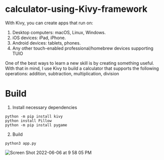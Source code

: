 # calculator-using-Kivy-framework
With Kivy, you can create apps that run on:
1. Desktop computers: macOS, Linux, Windows.
2. iOS devices: iPad, iPhone.
3. Android devices: tablets, phones.
4. Any other touch-enabled professional/homebrew devices supporting TUIO

One of the best ways to learn a new skill is by creating something useful. With that in mind, I use Kivy to build a calculator that supports the following operations: addition, subtraction, multiplication, division

# Build

1. Install necessary dependencies
```
python -m pip install kivy
python install Pillow
python -m pip install pygame
```

2. Build
```
python3 app.py
```

![Screen Shot 2022-06-06 at 9 58 05 PM](https://user-images.githubusercontent.com/90353674/172279949-e65cb405-fed9-4733-8843-438b0291e767.png)
